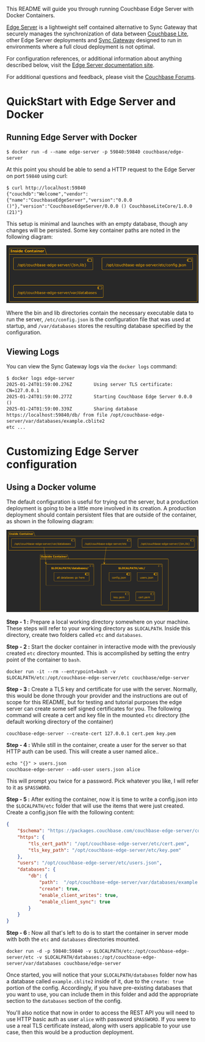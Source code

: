 This README will guide you through running Couchbase Edge Server with Docker Containers.

[Edge Server](#) is a lightweight self contained alternative to Sync Gateway that securely manages the synchronization of data between [Couchbase Lite](https://www.couchbase.com/products/lite), other Edge Server deployments and [Sync Gateway](https://www.couchbase.com/products/sync-gateway) designed to run in environments where a full cloud deployment is not optimal.

For configuration references, or additional information about anything described below, visit the [Edge Server documentation site](#).

For additional questions and feedback, please visit the [Couchbase Forums](https://forums.couchbase.com/c/mobile/edge-server).

# QuickStart with Edge Server and Docker

## Running Edge Server with Docker

```
$ docker run -d --name edge-server -p 59840:59840 couchbase/edge-server
```

At this point you should be able to send a HTTP request to the Edge Server on port `59840` using curl:

```
$ curl http://localhost:59840
{"couchdb":"Welcome","vendor":{"name":"CouchbaseEdgeServer","version":"0.0.0 ()"},"version":"CouchbaseEdgeServer/0.0.0 () CouchbaseLiteCore/1.0.0 (21)"}
```

This setup is minimal and launches with an empty database, though any changes will be persisted.  Some key container paths are noted in the following diagram:

![Default Docker Layout](./diagrams/docker-nomount.png)

Where the bin and lib directories contain the necessary executable data to run the server, `/etc/config.json` is the configuration file that was used at startup, and `/var/databases` stores the resulting database specified by the configuration.

## Viewing Logs
You can view the Sync Gateway logs via the `docker logs` command:

```
$ docker logs edge-server
2025-01-24T01:59:00.276Z        Using server TLS certificate: CN=127.0.0.1
2025-01-24T01:59:00.277Z        Starting Couchbase Edge Server 0.0.0 ()
2025-01-24T01:59:00.339Z        Sharing database https://localhost:59840/db/ from file /opt/couchbase-edge-server/var/databases/example.cblite2
etc ...
```

# Customizing Edge Server configuration

## Using a Docker volume

The default configuration is useful for trying out the server, but a production deployment is going to be a little more involved in its creation.  A production deployment should contain persistent files that are outside of the container, as shown in the following diagram:

![Production Docker](./diagrams/docker-mount.png)

**Step - 1 :** Prepare a local working directory somewhere on your machine.  These steps will refer to your working directory as `$LOCALPATH`.  Inside this directory, create two folders called `etc` and `databases`.

**Step - 2 :** Start the docker container in interactive mode with the previously created `etc` directory mounted.  This is accomplished by setting the entry point of the container to `bash`. 

```
docker run -it --rm --entrypoint=bash -v $LOCALPATH/etc:/opt/couchbase-edge-server/etc couchbase/edge-server
```

**Step - 3 :** Create a TLS key and certificate for use with the server.  Normally, this would be done through your provider and the instructions are out of scope for this README, but for testing and tutorial purposes the edge server can create some self signed certificates for you.  The following command will create a cert and key file in the mounted `etc` directory (the default working directory of the container)

```
couchbase-edge-server --create-cert 127.0.0.1 cert.pem key.pem
```

**Step - 4 :** While still in the container, create a user for the server so that HTTP auth can be used.  This will create a user named alice..

```
echo "{}" > users.json
couchbase-edge-server --add-user users.json alice
```

This will prompt you twice for a password.  Pick whatever you like, I will refer to it as `$PASSWORD`.

**Step - 5 :** After exiting the container, now it is time to write a config.json into the `$LOCALPATH/etc` folder that will use the items that were just created.  Create a config.json file with the following content:

```json
{
    "$schema": "https://packages.couchbase.com/couchbase-edge-server/config_schema.json",
    "https": {
        "tls_cert_path": "/opt/couchbase-edge-server/etc/cert.pem",
        "tls_key_path": "/opt/couchbase-edge-server/etc/key.pem"
    },
    "users": "/opt/couchbase-edge-server/etc/users.json",
    "databases": {
        "db": {
            "path":  "/opt/couchbase-edge-server/var/databases/example.cblite2",
            "create": true,                   
            "enable_client_writes": true,
            "enable_client_sync": true
        }
    }
}
```

**Step - 6 :** Now all that's left to do is to start the container in server mode with both the `etc` and `databases` directories mounted.

```
docker run -d -p 59840:59840 -v $LOCALPATH/etc:/opt/couchbase-edge-server/etc -v $LOCALPATH/databases:/opt/couchbase-edge-server/var/databases couchbase/edge-server
```

Once started, you will notice that your `$LOCALPATH/databases` folder now has a database called `example.cblite2` inside of it, due to the `create: true` portion of the config.  Accordingly, if you have pre-existing databases that you want to use, you can include them in this folder and add the appropriate section to the `databases` section of the config.

You'll also notice that now in order to access the REST API you will need to use HTTP basic auth as user `alice` with password `$PASSWORD`.  If you were to use a real TLS certificate instead, along with users applicable to your use case, then this would be a production deployment.